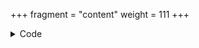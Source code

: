 +++
fragment = "content"
weight = 111
+++

<details><summary>Code</summary>
```
+++
fragment = "nav"
#disabled = true
date = "2018-05-17"
weight = 110
background = "secondary"

# Branding options
[branding]
  image = "logo.svg"
  text = "Syna"

[repo_button]
  url = "https://github.com/okkur/syna"
  text = "Star" # default: "Star"
  icon = "fab fa-github" # defaults: "fab fa-github"
+++
```
</details>
